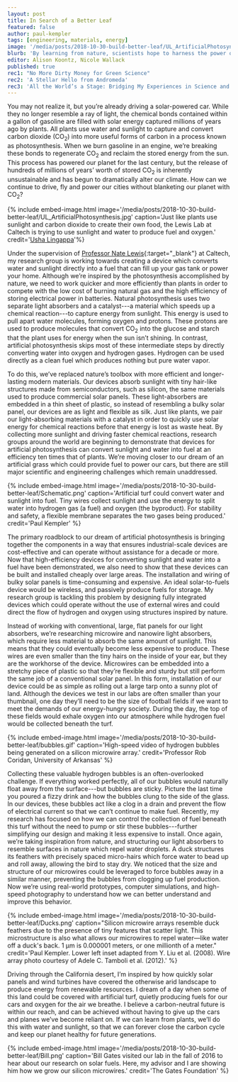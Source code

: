 ```yaml
---
layout: post
title: In Search of a Better Leaf
featured: false
author: paul-kempler
tags: [engineering, materials, energy]
image: '/media/posts/2018-10-30-build-better-leaf/UL_ArtificialPhotosynthesis.jpg'
blurb: 'By learning from nature, scientists hope to harness the power of the sun to build a more sustainable future'
editor: Alison Koontz, Nicole Wallack
published: true 
rec1: "No More Dirty Money for Green Science"
rec2: 'A Stellar Hello from Andromeda'
rec3: 'All the World’s a Stage: Bridging My Experiences in Science and Music'
---
```

You may not realize it, but you’re already driving a solar-powered car. While they no longer resemble a ray of light, the chemical bonds contained within a gallon of gasoline are filled with solar energy captured millions of years ago by plants. All plants use water and sunlight to capture and convert carbon dioxide (CO<sub>2</sub>) into more useful forms of carbon in a process known as photosynthesis. When we burn gasoline in an engine, we’re breaking these bonds to regenerate CO<sub>2</sub> and reclaim the stored energy from the sun. This process has powered our planet for the last century, but the release of hundreds of millions of years’ worth of stored CO<sub>2</sub> is inherently unsustainable and has begun to dramatically alter our climate. How can we continue to drive, fly and power our cities without blanketing our planet with CO<sub>2</sub>? 

{% include embed-image.html image='/media/posts/2018-10-30-build-better-leaf/UL_ArtificialPhotosynthesis.jpg' caption='Just like plants use sunlight and carbon dioxide to create their own food, the Lewis Lab at Caltech is trying to use sunlight and water to produce fuel and oxygen.' credit='<a href="https://ushalingappa.com/" target="_blank">Usha Lingappa</a>'%}

Under the supervision of [Professor Nate Lewis](http://nsl.caltech.edu/home/people/nathan-s-lewis/){:target="_blank"} at Caltech, my research group is working towards creating a device which converts water and sunlight directly into a fuel that can fill up your gas tank or power your home. Although we’re inspired by the photosynthesis accomplished by nature, we need to work quicker and more efficiently than plants in order to compete with the low cost of burning natural gas and the high efficiency of storing electrical power in batteries. Natural photosynthesis uses two separate light absorbers and a catalyst---a material which speeds up a chemical reaction---to capture energy from sunlight. This energy is used to pull apart water molecules, forming oxygen and protons. These protons are used to produce molecules that convert CO<sub>2</sub> into the glucose and starch that the plant uses for energy when the sun isn’t shining. In contrast, artificial photosynthesis skips most of these intermediate steps by directly converting water into oxygen and hydrogen gases. Hydrogen can be used directly as a clean fuel which produces nothing but pure water vapor.

To do this, we’ve replaced nature’s toolbox with more efficient and longer-lasting modern materials. Our devices absorb sunlight with tiny hair-like structures made from semiconductors, such as silicon, the same materials used to produce commercial solar panels. These light-absorbers are embedded in a thin sheet of plastic, so instead of resembling a bulky solar panel, our devices are as light and flexible as silk. Just like plants, we pair our light-absorbing materials with a catalyst in order to quickly use solar energy for chemical reactions before that energy is lost as waste heat. By collecting more sunlight and driving faster chemical reactions, research groups around the world are beginning to demonstrate that devices for artificial photosynthesis can convert sunlight and water into fuel at an efficiency ten times that of plants. We’re moving closer to our dream of an artificial grass which could provide fuel to power our cars, but there are still major scientific and engineering challenges which remain unaddressed. 

{% include embed-image.html image='/media/posts/2018-10-30-build-better-leaf/Schematic.png' caption='Artificial turf could convert water and sunlight into fuel. Tiny wires collect sunlight and use the energy to split water into hydrogen gas (a fuel) and oxygen (the byproduct). For stability and safety, a flexible membrane separates the two gases being produced.' credit='Paul Kempler' %}

The primary roadblock to our dream of artificial photosynthesis is bringing together the components in a way that ensures industrial-scale devices are cost-effective and can operate without assistance for a decade or more. Now that high-efficiency devices for converting sunlight and water into a fuel have been demonstrated, we also need to show that these devices can be built and installed cheaply over large areas. The installation and wiring of bulky solar panels is time-consuming and expensive. An ideal solar-to-fuels device would be wireless, and passively produce fuels for storage. My research group is tackling this problem by designing fully integrated devices which could operate without the use of external wires and could direct the flow of hydrogen and oxygen using structures inspired by nature. 

Instead of working with conventional, large, flat panels for our light absorbers, we’re researching microwire and nanowire light absorbers, which require less material to absorb the same amount of sunlight. This means that they could eventually become less expensive to produce. These wires are even smaller than the tiny hairs on the inside of your ear, but they are the workhorse of the device. Microwires can be embedded into a stretchy piece of plastic so that they’re flexible and sturdy but still perform the same job of a conventional solar panel. In this form, installation of our device could be as simple as rolling out a large tarp onto a sunny plot of land. Although the devices we test in our labs are often smaller than your thumbnail, one day they’ll need to be the size of football fields if we want to meet the demands of our energy-hungry society. During the day, the top of these fields would exhale oxygen into our atmosphere while hydrogen fuel would be collected beneath the turf. 

{% include embed-image.html image='/media/posts/2018-10-30-build-better-leaf/bubbles.gif' caption='High-speed video of hydrogen bubbles being generated on a silicon microwire array.' credit='Professor Rob Coridan, University of Arkansas' %}

Collecting these valuable hydrogen bubbles is an often-overlooked challenge. If everything worked perfectly, all of our bubbles would naturally float away from the surface---but bubbles are sticky. Picture the last time you poured a fizzy drink and how the bubbles clung to the side of the glass. In our devices, these bubbles act like a clog in a drain and prevent the flow of electrical current so that we can’t continue to make fuel. Recently, my research has focused on how we can control the collection of fuel beneath this turf without the need to pump or stir these bubbles---further simplifying our design and making it less expensive to install. Once again, we’re taking inspiration from nature, and structuring our light absorbers to resemble surfaces in nature which repel water droplets. A duck structures its feathers with precisely spaced micro-hairs which force water to bead up and roll away, allowing the bird to stay dry. We noticed that the size and structure of our microwires could be leveraged to force bubbles away in a similar manner, preventing the bubbles from clogging up fuel production. Now we’re using real-world prototypes, computer simulations, and high-speed photography to understand how we can better understand and improve this behavior.

{% include embed-image.html image='/media/posts/2018-10-30-build-better-leaf/Ducks.png' caption="Silicon microwire arrays resemble duck feathers due to the presence of tiny features that scatter light. This microstructure is also what allows our microwires to repel water&mdash;like water off a duck's back. 1 &#181;m is 0.000001 meters, or one millionth of a meter." credit='Paul Kempler. Lower left inset adapted from Y. Liu et al. (2008). Wire array photo courtesy of Adele C. Tamboli et al. (2012).' %}

Driving through the California desert, I’m inspired by how quickly solar panels and wind turbines have covered the otherwise arid landscape to produce energy from renewable resources. I dream of a day when some of this land could be covered with artificial turf, quietly producing fuels for our cars and oxygen for the air we breathe. I believe a carbon-neutral future is within our reach, and can be achieved without having to give up the cars and planes we’ve become reliant on. If we can learn from plants, we’ll do this with water and sunlight, so that we can forever close the carbon cycle and keep our planet healthy for future generations.

{% include embed-image.html image='/media/posts/2018-10-30-build-better-leaf/Bill.png' caption='Bill Gates visited our lab in the fall of 2016 to hear about our research on solar fuels. Here, my advisor and I are showing him how we grow our silicon microwires.' credit='The Gates Foundation' %}
